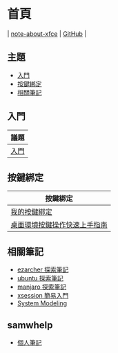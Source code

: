 
# 首頁

| [note-about-xfce](https://samwhelp.github.io/note-about-xfce/) | [GitHub](https://github.com/samwhelp/note-about-xfce) |


## 主題

* [入門](#入門)
* [按鍵綁定](#按鍵綁定)
* [相關筆記](#相關筆記)


## 入門

| 議題 |
| --- |
| [入門](https://samwhelp.github.io/note-about-xfce/read/start.html) |


## 按鍵綁定

| 按鍵綁定 |
| --- |
| [我的按鍵綁定](https://samwhelp.github.io/note-about-xfce/read/config/keybind.html) |
| [桌面環境按鍵操作快速上手指南](https://samwhelp.github.io/system-modeling/read/zh_tw/quick-start) |


## 相關筆記

* [ezarcher 探索筆記](https://samwhelp.github.io/note-about-ezarcher/)
* [ubuntu 探索筆記](https://samwhelp.github.io/note-about-ubuntu/)
* [manjaro 探索筆記](https://samwhelp.github.io/note-about-manjaro/)
* [xsession 簡易入門](https://samwhelp.github.io/note-about-xsession/)
* [System Modeling](https://samwhelp.github.io/system-modeling/)


## samwhelp

* [個人筆記](https://samwhelp.github.io/book/)
